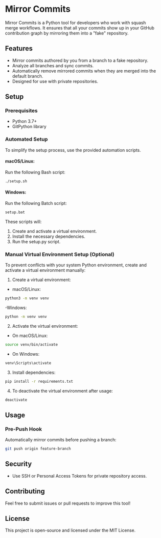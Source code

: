 # Mirror Commits

Mirror Commits is a Python tool for developers who work with squash merge workflows. It ensures that all your commits show up in your GitHub contribution graph by mirroring them into a "fake" repository.

## Features
- Mirror commits authored by you from a branch to a fake repository.
- Analyze all branches and sync commits.
- Automatically remove mirrored commits when they are merged into the default branch.
- Designed for use with private repositories.

## Setup

### Prerequisites
- Python 3.7+
- GitPython library

### Automated Setup
To simplify the setup process, use the provided automation scripts.

#### macOS/Linux:
Run the following Bash script:
```bash
./setup.sh
```

#### Windows:
Run the following Batch script:
```cmd
setup.bat
```

These scripts will:

1. Create and activate a virtual environment.
2. Install the necessary dependencies.
3. Run the setup.py script.

### Manual Virtual Environment Setup (Optional)
To prevent conflicts with your system Python environment, create and activate a virtual environment manually:

1. Create a virtual environment:

- macOS/Linux:
```bash
python3 -m venv venv
```

-Windows:
```cmd
python -m venv venv
```

2. Activate the virtual environment:

- On macOS/Linux:
```bash
source venv/bin/activate
```

- On Windows:
```cmd
venv\Scripts\activate
```

3. Install dependencies:
```bash
pip install -r requirements.txt
```

4. To deactivate the virtual environment after usage:
```bash
deactivate
```

## Usage
### Pre-Push Hook
Automatically mirror commits before pushing a branch:

```bash
git push origin feature-branch
```

## Security
- Use SSH or Personal Access Tokens for private repository access.

## Contributing
Feel free to submit issues or pull requests to improve this tool!

## License
This project is open-source and licensed under the MIT License.